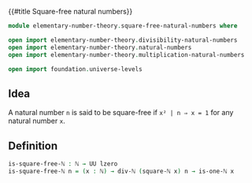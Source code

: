 {{#title  Square-free natural numbers}}

```agda
module elementary-number-theory.square-free-natural-numbers where

open import elementary-number-theory.divisibility-natural-numbers
open import elementary-number-theory.natural-numbers
open import elementary-number-theory.multiplication-natural-numbers

open import foundation.universe-levels
```

## Idea

A natural number `n` is said to be square-free if `x² | n ⇒ x = 1` for any natural number `x`.

## Definition

```agda
is-square-free-ℕ : ℕ → UU lzero
is-square-free-ℕ n = (x : ℕ) → div-ℕ (square-ℕ x) n → is-one-ℕ x
```

